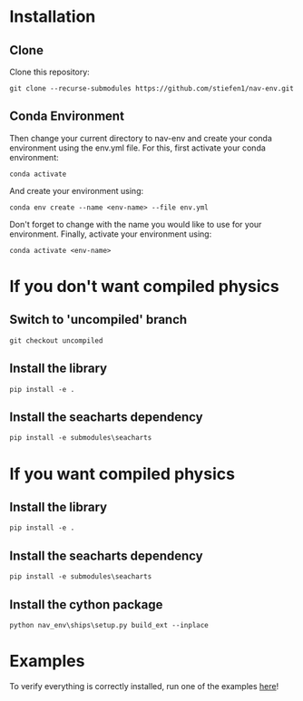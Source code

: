# Installation
## Clone
Clone this repository:

```git clone --recurse-submodules https://github.com/stiefen1/nav-env.git```

## Conda Environment

Then change your current directory to nav-env and create your conda environment using the env.yml file. For this, first activate your conda environment:

```conda activate```

And create your environment using:

```conda env create --name <env-name> --file env.yml```

Don't forget to change <env-name> with the name you would like to use for your environment. Finally, activate your environment using:

```conda activate <env-name>```

# If you don't want compiled physics 
## Switch to 'uncompiled' branch

```git checkout uncompiled```

## Install the library

```pip install -e .```

## Install the seacharts dependency

```pip install -e submodules\seacharts```

# If you want compiled physics
## Install the library

```pip install -e .```

## Install the seacharts dependency

```pip install -e submodules\seacharts```

## Install the cython package

```python nav_env\ships\setup.py build_ext --inplace```

# Examples
To verify everything is correctly installed, run one of the examples [here](/examples/)!